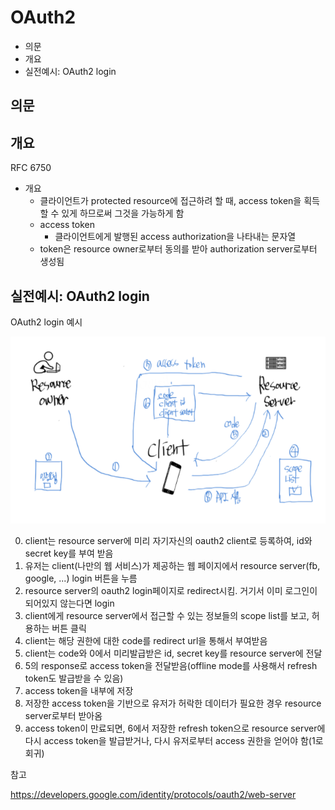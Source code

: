 # OAuth2

- 의문
- 개요
- 실전예시: OAuth2 login

## 의문

## 개요

RFC 6750

- 개요
  - 클라이언트가 protected resource에 접근하려 할 때, access token을 획득할 수 있게 하므로써 그것을 가능하게 함
  - access token
    - 클라이언트에게 발행된 access authorization을 나타내는 문자열
  - token은 resource owner로부터 동의를 받아 authorization server로부터 생성됨

## 실전예시: OAuth2 login

OAuth2 login 예시

![](./images/oauth2_login_example1.png)

0. client는 resource server에 미리 자기자신의 oauth2 client로 등록하여, id와 secret key를 부여 받음
1. 유저는 client(나만의 웹 서비스)가 제공하는 웹 페이지에서 resource server(fb, google, ...) login 버튼을 누름
2. resource server의 oauth2 login페이지로 redirect시킴. 거기서 이미 로그인이 되어있지 않는다면 login
3. client에게 resource server에서 접근할 수 있는 정보들의 scope list를 보고, 허용하는 버튼 클릭
4. client는 해당 권한에 대한 code를 redirect url을 통해서 부여받음
5. client는 code와 0에서 미리발급받은 id, secret key를 resource server에 전달
6. 5의 response로 access token을 전달받음(offline mode를 사용해서 refresh token도 발급받을 수 있음)
7. access token을 내부에 저장
8. 저장한 access token을 기반으로 유저가 허락한 데이터가 필요한 경우 resource server로부터 받아옴
9. access token이 만료되면, 6에서 저장한 refresh token으로 resource server에 다시 access token을 발급받거나, 다시 유저로부터 access 권한을 얻어야 함(1로 회귀)

참고

https://developers.google.com/identity/protocols/oauth2/web-server
